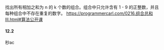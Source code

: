 找出所有相加之和为 n 的 k 个数的组合。组合中只允许含有 1 - 9 的正整数，并且每种组合中不存在重复的数字。
https://programmercarl.com/0216.组合总和III.html#算法公开课
#### 12.2
秒ac